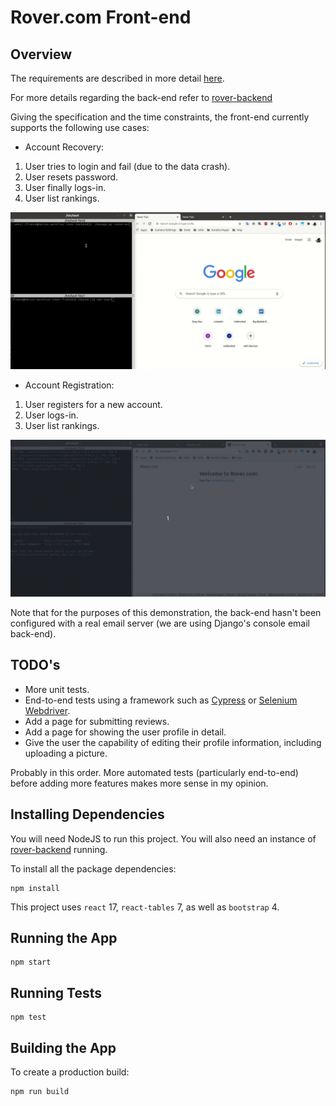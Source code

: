 # Rover.com Front-end

## Overview

The requirements are described in more detail [here](../specification/README.md).

For more details regarding the back-end refer to [rover-backend](../rover-backend)

Giving the specification and the time constraints, the front-end currently supports the following use cases:

- Account Recovery:

1.  User tries to login and fail (due to the data crash).
2.  User resets password.
3.  User finally logs-in.
4.  User list rankings.

![Account Recovery Use Case](./images/user-recovers-account.gif)

- Account Registration:

1.  User registers for a new account.
2.  User logs-in.
3.  User list rankings.

![Account Registration Use Case](./images/user-registers.gif)

Note that for the purposes of this demonstration, the back-end hasn't been configured with a real email server (we are using Django's console email back-end).

## TODO's

- More unit tests.
- End-to-end tests using a framework such as [Cypress](https://www.cypress.io/) or [Selenium Webdriver](https://webdriver.io/).
- Add a page for submitting reviews.
- Add a page for showing the user profile in detail.
- Give the user the capability of editing their profile information, including uploading a picture.

Probably in this order. More automated tests (particularly end-to-end) before adding more features makes more sense in my opinion.

## Installing Dependencies

You will need NodeJS to run this project. You will also need an instance of [rover-backend](../rover-backend) running.

To install all the package dependencies:

```
npm install
```

This project uses `react` 17, `react-tables` 7, as well as `bootstrap` 4.

## Running the App

```
npm start
```

## Running Tests

```
npm test
```

## Building the App

To create a production build:

```
npm run build
```

